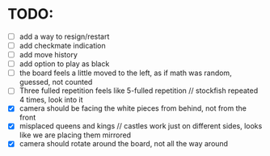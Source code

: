 
# TODO:
- [ ] add a way to resign/restart
- [ ] add checkmate indication
- [ ] add move history
- [ ] add option to play as black
- [ ] the board feels a little moved to the left, as if math was random, guessed, not counted
- [ ] Three fulled repetition feels like 5-fulled repetition // stockfish repeated 4 times, look into it
- [x] camera should be facing the white pieces from behind, not from the front
- [x] misplaced queens and kings // castles work just on different sides, looks like we are placing them mirrored
- [x] camera should rotate around the board, not all the way around
